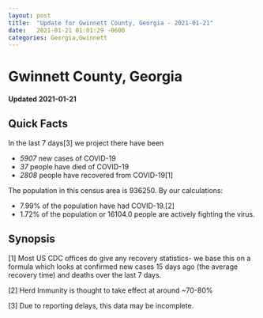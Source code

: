 ```yaml
---
layout: post
title:  "Update for Gwinnett County, Georgia - 2021-01-21"
date:   2021-01-21 01:01:29 -0600
categories: Georgia,Gwinnett
---
```


# Gwinnett County, Georgia
#### Updated 2021-01-21

## Quick Facts

In the last 7 days[3] we project there have been
- *5907* new cases of COVID-19
- *37* people have died of COVID-19
- *2808* people have recovered from COVID-19[1]

The population in this census area is 936250. By our calculations:
- 7.99% of the population have had COVID-19.[2]
- 1.72% of the population or 16104.0 people are actively fighting the virus.

## Synopsis




[1] Most US CDC offices do give any recovery statistics- we base this on a formula which looks at confirmed new cases
15 days ago (the average recovery time) and deaths over the last 7 days.

[2] Herd Immunity is thought to take effect at around ~70-80%

[3] Due to reporting delays, this data may be incomplete.
 
    
